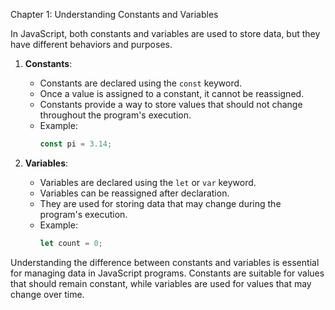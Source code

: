 Chapter 1: Understanding Constants and Variables

In JavaScript, both constants and variables are used to store data, but they have different behaviors and purposes.

1. **Constants**:
   - Constants are declared using the `const` keyword.
   - Once a value is assigned to a constant, it cannot be reassigned.
   - Constants provide a way to store values that should not change throughout the program's execution.
   - Example: 
     ```javascript
     const pi = 3.14;
     ```

2. **Variables**:
   - Variables are declared using the `let` or `var` keyword.
   - Variables can be reassigned after declaration.
   - They are used for storing data that may change during the program's execution.
   - Example:
     ```javascript
     let count = 0;
     ```

Understanding the difference between constants and variables is essential for managing data in JavaScript programs. Constants are suitable for values that should remain constant, while variables are used for values that may change over time.